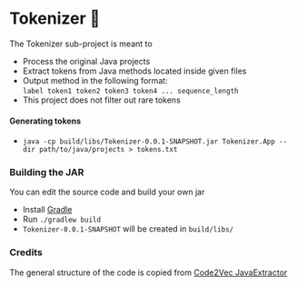 # Tokenizer :file_folder:
The Tokenizer sub-project is meant to
* Process the original Java projects  
* Extract tokens from Java methods located inside given files
* Output method in the following format:  
`label token1 token2 token3 token4 ... sequence_length`
* This project does not filter out rare tokens

#### Generating tokens
* `java -cp build/libs/Tokenizer-0.0.1-SNAPSHOT.jar Tokenizer.App --dir path/to/java/projects > tokens.txt`

### Building the JAR
You can edit the source code and build your own jar
* Install [Gradle](https://gradle.org/)
* Run `./gradlew build`
* `Tokenizer-0.0.1-SNAPSHOT` will be created in `build/libs/`

### Credits
The general structure of the code is copied from 
[Code2Vec JavaExtractor](https://github.com/tech-srl/code2vec/tree/master/JavaExtractor/JPredict/src/main/java/JavaExtractor)